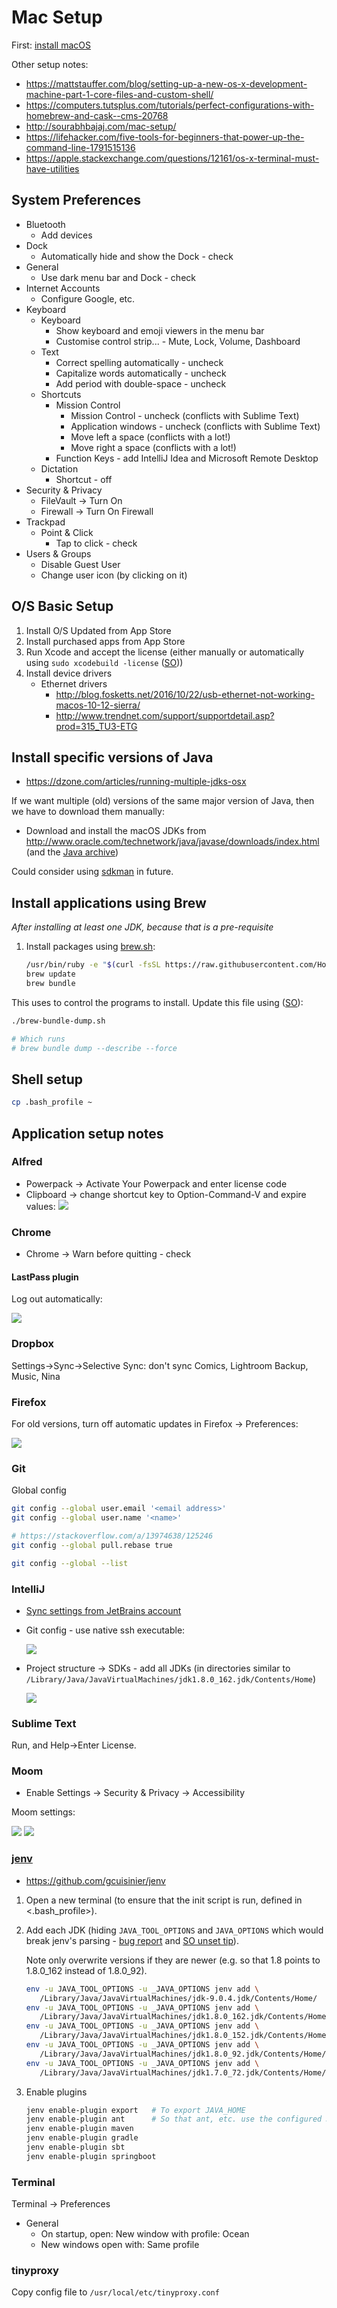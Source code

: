 # Mac Setup

First: [install macOS](https://github.com/pgpx/mac-setup/blob/master/macOS%20USB%20install.md)

Other setup notes:
* <https://mattstauffer.com/blog/setting-up-a-new-os-x-development-machine-part-1-core-files-and-custom-shell/>
* <https://computers.tutsplus.com/tutorials/perfect-configurations-with-homebrew-and-cask--cms-20768>
* <http://sourabhbajaj.com/mac-setup/>
* <https://lifehacker.com/five-tools-for-beginners-that-power-up-the-command-line-1791515136>
* <https://apple.stackexchange.com/questions/12161/os-x-terminal-must-have-utilities>

## System Preferences

* Bluetooth
    * Add devices
* Dock
    * Automatically hide and show the Dock - check
* General
    * Use dark menu bar and Dock - check
* Internet Accounts
    * Configure Google, etc.
* Keyboard
    * Keyboard
        * Show keyboard and emoji viewers in the menu bar
        * Customise control strip... - Mute, Lock, Volume, Dashboard
    * Text
        * Correct spelling automatically - uncheck
        * Capitalize words automatically - uncheck
        * Add period with double-space - uncheck
    * Shortcuts
        * Mission Control
            * Mission Control  - uncheck (conflicts with Sublime Text)
            * Application windows - uncheck (conflicts with Sublime Text)
            * Move left a space (conflicts with a lot!)
            * Move right a space (conflicts with a lot!)
        * Function Keys - add IntelliJ Idea and Microsoft Remote Desktop
    * Dictation
        * Shortcut - off
* Security & Privacy
    * FileVault -> Turn On
    * Firewall -> Turn On Firewall
* Trackpad
    * Point & Click
        * Tap to click - check
* Users & Groups
    * Disable Guest User
    * Change user icon (by clicking on it)

## O/S Basic Setup

1. Install O/S Updated from App Store
1. Install purchased apps from App Store
1. Run Xcode and accept the license (either manually or automatically using `sudo xcodebuild -license` ([SO](http://stackoverflow.com/a/26772631/125246)))
1. Install device drivers
    * Ethernet drivers
        * <http://blog.fosketts.net/2016/10/22/usb-ethernet-not-working-macos-10-12-sierra/>
        * <http://www.trendnet.com/support/supportdetail.asp?prod=315_TU3-ETG>

## Install specific versions of Java

* <https://dzone.com/articles/running-multiple-jdks-osx>

If we want multiple (old) versions of the same major version of Java, then we have to download them manually:

* Download and install the macOS JDKs from <http://www.oracle.com/technetwork/java/javase/downloads/index.html> (and the [Java archive](http://www.oracle.com/technetwork/java/javase/archive-139210.html))


Could consider using [sdkman](http://sdkman.io/) in future.

## Install applications using Brew

_After installing at least one JDK, because that is a pre-requisite_

1. Install packages using [brew.sh](https://brew.sh/):
    ```bash
    /usr/bin/ruby -e "$(curl -fsSL https://raw.githubusercontent.com/Homebrew/install/master/install)"
    brew update
    brew bundle
    ```

This uses <Brewfile> to control the programs to install.  Update this file using ([SO](https://stackoverflow.com/a/39665218/125246)):

```bash
./brew-bundle-dump.sh

# Which runs
# brew bundle dump --describe --force
```

## Shell setup

```bash
cp .bash_profile ~
```

## Application setup notes

### Alfred

* Powerpack -> Activate Your Powerpack and enter license code
* Clipboard -> change shortcut key to Option-Command-V and expire values:
    ![](images/README_images/alfred-1.png)

### Chrome

* Chrome -> Warn before quitting - check

#### LastPass plugin

Log out automatically:

![](images/README_images/lastpass-1.png)

### Dropbox

Settings->Sync->Selective Sync: don't sync Comics, Lightroom Backup, Music, Nina

### Firefox

For old versions, turn off automatic updates in Firefox -> Preferences:

![](images/README_images/firefox-1.png)

### Git

Global config

```bash
git config --global user.email '<email address>'
git config --global user.name '<name>'

# https://stackoverflow.com/a/13974638/125246
git config --global pull.rebase true

git config --global --list
```

### IntelliJ

* [Sync settings from JetBrains account](https://www.jetbrains.com/help/idea/sharing-your-ide-settings.html)
* Git config - use native ssh executable:

    ![](images/README_images/intellij-1.png)

* Project structure -> SDKs - add all JDKs (in directories similar to `/Library/Java/JavaVirtualMachines/jdk1.8.0_162.jdk/Contents/Home`)

    ![](images/README_images/intellij-2.png)

### Sublime Text

Run, and Help->Enter License.

### Moom

* Enable Settings -> Security & Privacy -> Accessibility

Moom settings:

![](images/README_images/moom-1.png)
![](images/README_images/moom-2.png)
    
### [jenv](http://www.jenv.be/)

* <https://github.com/gcuisinier/jenv>

1. Open a new terminal (to ensure that the init script is run, defined in <.bash_profile>).
2. Add each JDK (hiding `JAVA_TOOL_OPTIONS` and `JAVA_OPTIONS` which would break jenv's parsing - [bug report](https://github.com/gcuisinier/jenv/issues/107) and [SO unset tip](https://unix.stackexchange.com/a/388852/32390)).

    Note only overwrite versions if they are newer (e.g. so that 1.8 points to 1.8.0_162 instead of 1.8.0_92).

    ```bash
    env -u JAVA_TOOL_OPTIONS -u _JAVA_OPTIONS jenv add \
       /Library/Java/JavaVirtualMachines/jdk-9.0.4.jdk/Contents/Home/
    env -u JAVA_TOOL_OPTIONS -u _JAVA_OPTIONS jenv add \
       /Library/Java/JavaVirtualMachines/jdk1.8.0_162.jdk/Contents/Home/
    env -u JAVA_TOOL_OPTIONS -u _JAVA_OPTIONS jenv add \
       /Library/Java/JavaVirtualMachines/jdk1.8.0_152.jdk/Contents/Home/
    env -u JAVA_TOOL_OPTIONS -u _JAVA_OPTIONS jenv add \
       /Library/Java/JavaVirtualMachines/jdk1.8.0_92.jdk/Contents/Home/
    env -u JAVA_TOOL_OPTIONS -u _JAVA_OPTIONS jenv add \
       /Library/Java/JavaVirtualMachines/jdk1.7.0_72.jdk/Contents/Home/ 
    ```

1. Enable plugins

    ```bash
    jenv enable-plugin export   # To export JAVA_HOME
    jenv enable-plugin ant      # So that ant, etc. use the configured JDK
    jenv enable-plugin maven
    jenv enable-plugin gradle
    jenv enable-plugin sbt
    jenv enable-plugin springboot
    ```

### Terminal

Terminal -> Preferences
* General
    * On startup, open: New window with profile: Ocean
    * New windows open with: Same profile
    
### tinyproxy


Copy config file to `/usr/local/etc/tinyproxy.conf`
